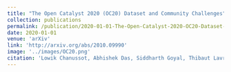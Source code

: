 ```yaml
---
title: "The Open Catalyst 2020 (OC20) Dataset and Community Challenges"
collection: publications
permalink: /publication/2020-01-01-The-Open-Catalyst-2020-OC20-Dataset-and-Community-Challenges
date: 2020-01-01
venue: 'arXiv'
link: 'http://arxiv.org/abs/2010.09990'
image: '../images/OC20.png'
citation: 'Lowik Chanussot, Abhishek Das, Siddharth Goyal, Thibaut Lavril, Muhammed Shuaibi, Morgane Riviere, <b>Kevin Tran</b>, Javier Heras-Domingo, Caleb Ho, Weihua Hu, Aini Palizhati, Anuroop Sriram, Brandon Wood, Junwoong Yoon, Devi Parikh, C. Zitnick, Zachary Ulissi, "The Open Catalyst 2020 (OC20) Dataset and Community Challenges". arXiv.2010.09990, 2020.'
---
```

